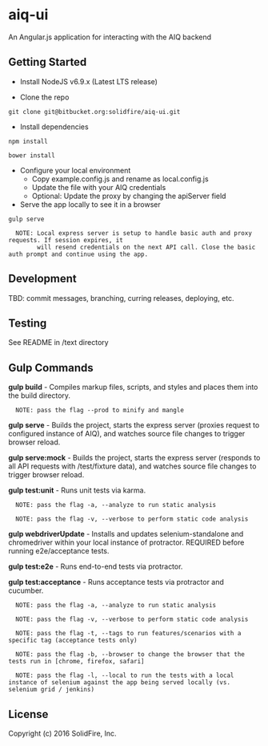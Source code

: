 # aiq-ui

An Angular.js application for interacting with the AIQ backend

## Getting Started
 - Install NodeJS v6.9.x (Latest LTS release)

 - Clone the repo
 
 ```
 git clone git@bitbucket.org:solidfire/aiq-ui.git
 ```
 
 - Install dependencies
 
 ```
 npm install
 ```
 
 ```
 bower install
 ```
 
 - Configure your local environment
    - Copy example.config.js and rename as local.config.js
    - Update the file with your AIQ credentials
    - Optional: Update the proxy by changing the apiServer field
 - Serve the app locally to see it in a browser
 
 ```
 gulp serve
 ```
 

      NOTE: Local express server is setup to handle basic auth and proxy requests. If session expires, it 
            will resend credentials on the next API call. Close the basic auth prompt and continue using the app.
 
## Development

TBD: commit messages, branching, curring releases, deploying, etc.

## Testing

See README in /text directory

## Gulp Commands

**gulp build** - Compiles markup files, scripts, and styles and places them into the build directory.

      NOTE: pass the flag --prod to minify and mangle

**gulp serve** - Builds the project, starts the express server (proxies request to configured instance of AIQ), and watches source file changes to trigger browser reload.

**gulp serve:mock** - Builds the project, starts the express server (responds to all API requests with /test/fixture data), and watches source file changes to trigger browser reload.

**gulp test:unit** - Runs unit tests via karma.

      NOTE: pass the flag -a, --analyze to run static analysis
      
      NOTE: pass the flag -v, --verbose to perform static code analysis

**gulp webdriverUpdate** - Installs and updates selenium-standalone and chromedriver within your local instance of protractor. REQUIRED before running e2e/acceptance tests.

**gulp test:e2e** - Runs end-to-end tests via protractor.

**gulp test:acceptance** - Runs acceptance tests via protractor and cucumber.

      NOTE: pass the flag -a, --analyze to run static analysis
      
      NOTE: pass the flag -v, --verbose to perform static code analysis
      
      NOTE: pass the flag -t, --tags to run features/scenarios with a specific tag (acceptance tests only)
      
      NOTE: pass the flag -b, --browser to change the browser that the tests run in [chrome, firefox, safari]
      
      NOTE: pass the flag -l, --local to run the tests with a local instance of selenium against the app being served locally (vs. selenium grid / jenkins)


## License

Copyright (c) 2016 SolidFire, Inc.
